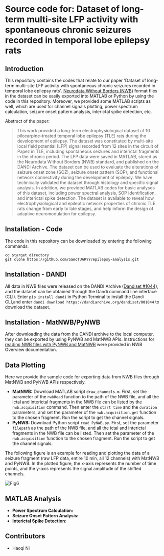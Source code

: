 # Source code for: Dataset of long-term multi-site LFP activity with spontaneous chronic seizures recorded in temporal lobe epilepsy rats

## Introduction

This repository contains the codes that relate to our paper 'Dataset of long-term multi-site LFP activity with spontaneous chronic seizures recorded in temporal lobe epilepsy rats'. [Neurodata Without Borders (NWB)](https://www.nwb.org/) format files in the dataset can be easily exported into MATLAB or Python by using the code in this repository. Moreover, we provided some MATLAB scripts as well, which are used for channel signals plotting, power spectrum calculation, seizure onset pattern analysis, interictal spike detection, etc.

Abstract of the paper:

> This work provided a long-term electrophysiological dataset of 10 pilocarpine-treated temporal lobe epilepsy (TLE) rats during the development of epilepsy. The dataset was constituted by multi-site local field potential (LFP) signal recorded from 12 sites in the circuit of Papez in TLE, including spontaneous seizures and interictal fragments in the chronic period. The LFP data were saved in MATLAB, stored as the Neurodata Without Borders (NWB) standard, and published on the DANDI Archive. The dataset can be used to evaluate the alterations of seizure onset zone (SOZ), seizure onset pattern (SOP), and functional network connectivity during the development of epilepsy. We have technically validated the dataset through histology and specific signal analysis. In addition, we provided MATLAB codes for basic analyses of this dataset, including power spectral analysis, SOP identification, and interictal spike detection. The dataset is available to reveal how electrophysiological and epileptic network properties of chronic TLE rats change from early to late stages, and help inform the design of adaptive neuromodulation for epilepsy.

## Installation - Code

The code in this repository can be downloaded by entering the following commands:

```
cd $target_directory
git clone https://github.com/SancTUARYY/epilepsy-analysis.git
```

## Installation - DANDI

All data in NWB files were released on the DANDI Archive ([Dandiset #1044](https://dandiarchive.org/dandiset/001044)), and the dataset can be obtained through the Dandi command line interface (CLI). Enter `pip install dandi` in Python Terminal to install the Dandi CLI,and enter `dandi download https://dandiarchive.org/dandiset/001044` to download the dataset.

## Installation - MatNWB/PyNWB

After downloading the data from the DANDI archive to the local computer, they can be exported by using PyNWB and MatNWB APIs. Instructions for [reading NWB files with PyNWB and MatNWB](https://nwb-overview.readthedocs.io/en/latest/file_read/file_read.html) were provided in NWB Overview documentation.

## Data Plotting

Here we provide the sample code for exporting data from NWB files through MatNWB and PyNWB APIs respectively. 

- **MatNWB:** Download MATLAB script `draw_channels.m`. First, set the parameter of the `nwbRead` function to the path of the NWB file, and all the ictal and interictal fragments in the NWB file can be listed by the `nwb.acquisition` command. Then enter the `start time` and the `duration` parameters, and set the parameter of the `nwb.acquisition.get` function to the chosen fragment. Run the script to get the channel signals.
- **PyNWB:** Download Python script `read_PyNWB.py`. First, set the parameter `filepath` as the path of the NWB file, and all the ictal and interictal fragments in the NWB file can be listed. Then set the parameter of the `nwb.acquisition` function to the chosen fragment. Run the script to get the channel signals.

The following figure is an example for reading and plotting the data of a seizure fragment (raw LFP data, entire 10 min, all 12 channels) with MatNWB and PyNWB. In the plotted figure, the x-axis represents the number of time points, and the y-axis represents the signal amplitude of the shifted channels.

![Fig6](E:\ZJU_BME_PhD\Epilepsy\Scientific_Data\Github_upload\Figures\Fig6.png)

## MATLAB Analysis

- **Power Spectrum Calculation:** 
- **Seizure Onset Pattern Analysis:** 
- **Interictal Spike Detection:**



## Contributors

- Haoqi Ni













